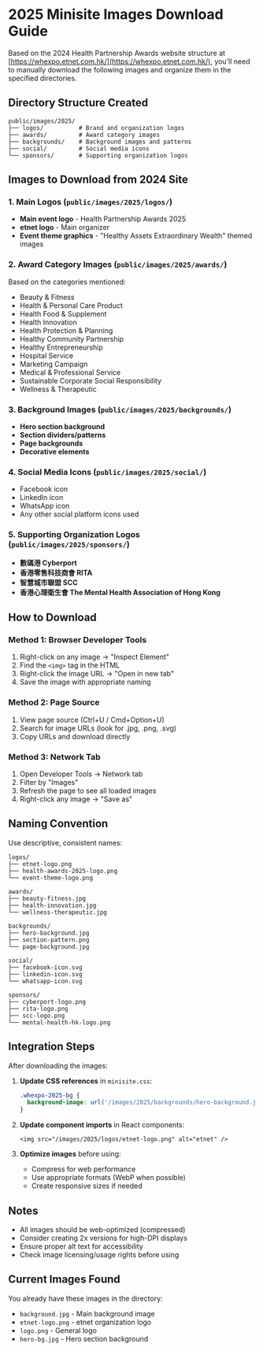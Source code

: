 # 2025 Minisite Images Download Guide

Based on the 2024 Health Partnership Awards website structure at [https://whexpo.etnet.com.hk/](https://whexpo.etnet.com.hk/), you'll need to manually download the following images and organize them in the specified directories.

## Directory Structure Created
```
public/images/2025/
├── logos/          # Brand and organization logos
├── awards/         # Award category images
├── backgrounds/    # Background images and patterns  
├── social/         # Social media icons
└── sponsors/       # Supporting organization logos
```

## Images to Download from 2024 Site

### 1. Main Logos (`public/images/2025/logos/`)
- **Main event logo** - Health Partnership Awards 2025
- **etnet logo** - Main organizer
- **Event theme graphics** - "Healthy Assets Extraordinary Wealth" themed images

### 2. Award Category Images (`public/images/2025/awards/`)
Based on the categories mentioned:
- Beauty & Fitness
- Health & Personal Care Product  
- Health Food & Supplement
- Health Innovation
- Health Protection & Planning
- Healthy Community Partnership
- Healthy Entrepreneurship
- Hospital Service
- Marketing Campaign
- Medical & Professional Service
- Sustainable Corporate Social Responsibility
- Wellness & Therapeutic

### 3. Background Images (`public/images/2025/backgrounds/`)
- **Hero section background**
- **Section dividers/patterns**
- **Page backgrounds**
- **Decorative elements**

### 4. Social Media Icons (`public/images/2025/social/`)
- Facebook icon
- LinkedIn icon  
- WhatsApp icon
- Any other social platform icons used

### 5. Supporting Organization Logos (`public/images/2025/sponsors/`)
- **數碼港 Cyberport**
- **香港零售科技商會 RITA** 
- **智慧城市聯盟 SCC**
- **香港心理衛生會 The Mental Health Association of Hong Kong**

## How to Download

### Method 1: Browser Developer Tools
1. Right-click on any image → "Inspect Element"
2. Find the `<img>` tag in the HTML
3. Right-click the image URL → "Open in new tab"
4. Save the image with appropriate naming

### Method 2: Page Source
1. View page source (Ctrl+U / Cmd+Option+U)
2. Search for image URLs (look for .jpg, .png, .svg)
3. Copy URLs and download directly

### Method 3: Network Tab
1. Open Developer Tools → Network tab
2. Filter by "Images"
3. Refresh the page to see all loaded images
4. Right-click any image → "Save as"

## Naming Convention
Use descriptive, consistent names:
```
logos/
├── etnet-logo.png
├── health-awards-2025-logo.png
└── event-theme-logo.png

awards/
├── beauty-fitness.jpg
├── health-innovation.jpg
└── wellness-therapeutic.jpg

backgrounds/
├── hero-background.jpg
├── section-pattern.png
└── page-background.jpg

social/
├── facebook-icon.svg
├── linkedin-icon.svg  
└── whatsapp-icon.svg

sponsors/
├── cyberport-logo.png
├── rita-logo.png
├── scc-logo.png
└── mental-health-hk-logo.png
```

## Integration Steps

After downloading the images:

1. **Update CSS references** in `minisite.css`:
   ```css
   .whexpo-2025-bg {
     background-image: url('/images/2025/backgrounds/hero-background.jpg');
   }
   ```

2. **Update component imports** in React components:
   ```tsx
   <img src="/images/2025/logos/etnet-logo.png" alt="etnet" />
   ```

3. **Optimize images** before using:
   - Compress for web performance
   - Use appropriate formats (WebP when possible)
   - Create responsive sizes if needed

## Notes
- All images should be web-optimized (compressed)
- Consider creating 2x versions for high-DPI displays
- Ensure proper alt text for accessibility
- Check image licensing/usage rights before using

## Current Images Found
You already have these images in the directory:
- `background.jpg` - Main background image
- `etnet-logo.png` - etnet organization logo  
- `logo.png` - General logo
- `hero-bg.jpg` - Hero section background 
